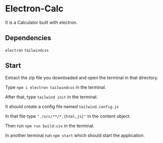 # Electron-Calc

It is a Calculator built with electron.
## Dependencies

`electron`
`tailwindcss`

## Start
Extract the zip file you downloaded and open the terminal in that directory.

Type `npm i electron tailwindcss` in the terminal.

After that, type `tailwind init` in the terminal.

It should create a config file named `tailwind.config.js`

In that file type `"./src/**/*.{html,js}"` in the content object.

Then run `npm run build:css` in the terminal.

In another terminal run `npm start` which should start the application.
